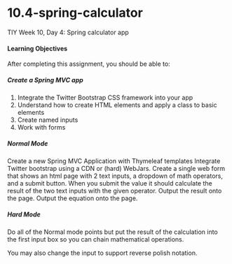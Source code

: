 # 10.4-spring-calculator
TIY Week 10, Day 4: Spring calculator app

#### Learning Objectives  
After completing this assignment, you should be able to:

##### Create a Spring MVC app
1. Integrate the Twitter Bootstrap CSS framework into your app
1. Understand how to create HTML elements and apply a class to basic elements
1. Create named inputs
1. Work with forms

##### Normal Mode  
Create a new Spring MVC Application with Thymeleaf templates
Integrate Twitter bootstrap using a CDN or (hard) WebJars.
Create a single web form that shows an html page with 2 text inputs, a dropdown of math operators, and a submit button.
When you submit the value it should calculate the result of the two text inputs with the given operator.
Output the result onto the page.
Output the equation onto the page.

##### Hard Mode  
Do all of the Normal mode points but put the result of the calculation into the first input box so you can chain mathematical operations.

You may also change the input to support reverse polish notation.

